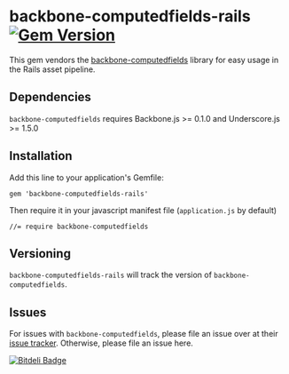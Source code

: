# backbone-computedfields-rails [![Gem Version](https://badge.fury.io/rb/backbone-computedfields-rails.png)](http://badge.fury.io/rb/backbone-computedfields-rails)

This gem vendors the [backbone-computedfields](https://github.com/alexanderbeletsky/backbone-computedfields) library for easy usage in the Rails asset pipeline.

## Dependencies

```backbone-computedfields``` requires Backbone.js >= 0.1.0 and Underscore.js >= 1.5.0

## Installation

Add this line to your application's Gemfile:

    gem 'backbone-computedfields-rails'

Then require it in your javascript manifest file (```application.js``` by default)

    //= require backbone-computedfields

## Versioning

```backbone-computedfields-rails``` will track the version of ```backbone-computedfields```.

## Issues
For issues with ```backbone-computedfields```, please file an issue over at their [issue tracker](https://github.com/alexanderbeletsky/backbone-computedfields/issues). Otherwise, please file an issue here.


[![Bitdeli Badge](https://d2weczhvl823v0.cloudfront.net/wingrunr21/backbone-computedfields-rails/trend.png)](https://bitdeli.com/free "Bitdeli Badge")
